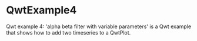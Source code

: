 # QwtExample4
Qwt example 4: 'alpha beta filter with variable parameters' is a Qwt example that shows how to add two timeseries to a QwtPlot.
